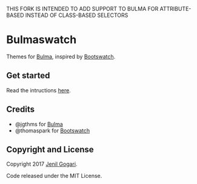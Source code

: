 THIS FORK IS INTENDED TO ADD SUPPORT TO BULMA FOR ATTRIBUTE-BASED INSTEAD OF CLASS-BASED SELECTORS

Bulmaswatch
===========

Themes for [Bulma](http://bulma.io), inspired by [Bootswatch](http://bootswatch.com/).

Get started
-----
Read the intructions [here](https://jenil.github.io/bulmaswatch/help/).


Credits
-----
- @jgthms for [Bulma](http://bulma.io)
- @thomaspark for [Bootswatch](http://bootswatch.com/)

## Copyright and License

Copyright 2017 [Jenil Gogari](https://jgog.in).

Code released under the MIT License.
